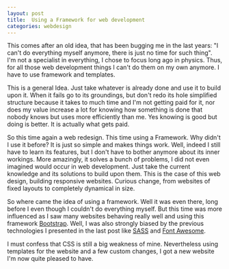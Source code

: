 ```yaml
---
layout: post
title:  Using a Framework for web development
categories: webdesign
---
```


This comes after an old idea, that has been bugging me in the last years: "I
can't do everything myself anymore, there is just no time for such thing".
I'm not a specialist in everything, I chose to focus long ago in physics.
Thus, for all those web development things I can't do them on my own anymore. I
have to use framework and templates.

This is a general Idea. Just take whatever is already done and use it to build
upon it. When it fails go to its
groundings, but don't redo its hole simplified structure because it takes to
much time and I'm not getting paid for it, nor does my value increase a lot
for knowing how something is done that nobody knows but uses more efficiently
than me. Yes knowing is good but doing is better. It is actually what gets
paid.

So this time again a web redesign. This time using a Framework. Why didn't
I use it before? It is just so simple and makes things work. Well, indeed I still
have to learn its features, but I don't have to bother anymore about its
inner workings. More amazingly, it solves a bunch of problems, I did not
even imagined would occur in web development. Just take the current knowledge
and its solutions to build upon
them. This is the case of this web design, building responsive websites.
Curious change, from websites of fixed layouts to completely dynamical in size.

So where came the idea of using a framework. Well it was even there, long
before I even though I couldn't do everything myself. But this time was more
influenced as I saw many websites behaving really well and using this framework
[Bootstrap]. Well, I was also strongly biased by the previous technologies I presented
in the last post like [SASS] and [Font Awesome].

I must confess that CSS is still a big weakness of mine. Nevertheless using
templates for the website and a few custom changes, I got a new website I'm now
quite pleased to have.

[Font Awesome]: http://fontawesome.io/
[Bootstrap]: http://getbootstrap.com/
[SASS]: http://sass-lang.com/install

